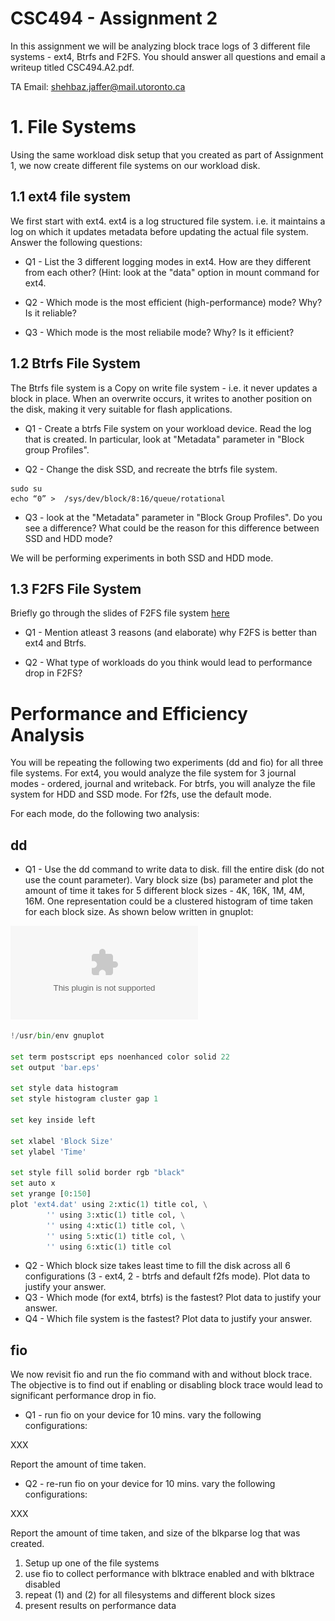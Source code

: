 # CSC494 - Assignment 2

In this assignment we will be analyzing block trace logs of 3 different file systems - ext4, Btrfs and F2FS.
You should answer all questions and email a writeup titled CSC494.A2.pdf.

TA Email: shehbaz.jaffer@mail.utoronto.ca

# 1. File Systems

Using the same workload disk setup that you created as part of Assignment 1, we now create different file systems on our workload disk.

## 1.1 ext4 file system

We first start with ext4. ext4 is a log structured file system. i.e. it maintains a log on which it updates metadata before updating the actual file system. Answer the following questions:

- Q1 - List the 3 different logging modes in ext4. How are they different from each other?
(Hint: look at the "data" option in mount command for ext4.

- Q2 - Which mode is the most efficient (high-performance) mode? Why? Is it reliable?

- Q3 - Which mode is the most reliabile mode? Why? Is it efficient?

## 1.2 Btrfs File System

The Btrfs file system is a Copy on write file system - i.e. it never updates a block in place. When an overwrite occurs, it writes to another position on the disk, making it very suitable for flash applications.

- Q1 - Create a btrfs File system on your workload device. Read the log that is created. In particular, look at "Metadata" parameter in "Block group Profiles".

- Q2 - Change the disk SSD, and recreate the btrfs file system. 
```
sudo su
echo “0” >  /sys/dev/block/8:16/queue/rotational
```

- Q3 - look at the "Metadata" parameter in "Block Group Profiles". Do you see a difference? What could be the reason for this difference between SSD and HDD mode?

We will be performing experiments in both SSD and HDD mode.

## 1.3 F2FS File System

Briefly go through the slides of F2FS file system [here](https://www.usenix.org/sites/default/files/conference/protected-files/fast15_slides_lee.pdf)

- Q1 - Mention atleast 3 reasons (and elaborate) why F2FS is better than ext4 and Btrfs.

- Q2 - What type of workloads do you think would lead to performance drop in F2FS?

# Performance and Efficiency Analysis

You will be repeating the following two experiments (dd and fio) for all three file systems. 
For ext4, you would analyze the file system for 3 journal modes - ordered, journal and writeback.
For btrfs, you will analyze the file system for HDD and SSD mode.
For f2fs, use the default mode.

For each mode, do the following two analysis:

## dd

- Q1 - Use the dd command to write data to disk. fill the entire disk (do not use the count parameter). Vary block size (bs) parameter and plot the amount of time it takes for 5 different block sizes - 4K, 16K, 1M, 4M, 16M. One representation could be a clustered histogram of time taken for each block size. As shown below written in gnuplot:

![](ext4/bar.eps)

```python 
!/usr/bin/env gnuplot

set term postscript eps noenhanced color solid 22
set output 'bar.eps'

set style data histogram
set style histogram cluster gap 1

set key inside left

set xlabel 'Block Size'
set ylabel 'Time'

set style fill solid border rgb "black"
set auto x
set yrange [0:150]
plot 'ext4.dat' using 2:xtic(1) title col, \
        '' using 3:xtic(1) title col, \
        '' using 4:xtic(1) title col, \
        '' using 5:xtic(1) title col, \
        '' using 6:xtic(1) title col
```

- Q2 - Which block size takes least time to fill the disk across all 6 configurations (3 - ext4, 2 - btrfs and default f2fs mode). Plot data to justify your answer.
- Q3 - Which mode (for ext4, btrfs) is the fastest? Plot data to justify your answer.
- Q4 - Which file system is the fastest? Plot data to justify your answer.

## fio

We now revisit fio and run the fio command with and without block trace. The objective is to find out if enabling or disabling block trace would 
lead to significant performance drop in fio.

- Q1 - run fio on your device for 10 mins. vary the following configurations:

XXX

Report the amount of time taken.

- Q2 - re-run fio on your device for 10 mins. vary the following configurations:

XXX

Report the amount of time taken, and size of the blkparse log that was created.

1) Setup up one of the file systems
2) use fio to collect performance with blktrace enabled and with blktrace disabled
3) repeat (1) and (2) for all filesystems and different block sizes
4) present results on performance data
